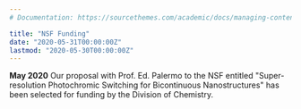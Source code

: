 ```yaml
---
# Documentation: https://sourcethemes.com/academic/docs/managing-content/

title: "NSF Funding"
date: "2020-05-31T00:00:00Z"
lastmod: "2020-05-30T00:00:00Z"
---
```

**May 2020** Our proposal with Prof. Ed. Palermo to the NSF entitled "Super-resolution Photochromic Switching for Bicontinuous Nanostructures" has been selected for funding by the Division of Chemistry.

